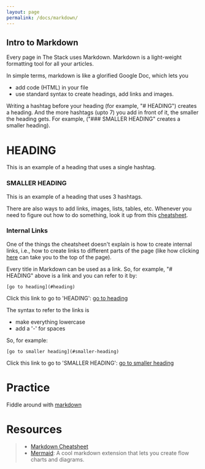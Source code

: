 ```yaml
---
layout: page
permalink: /docs/markdown/
---
```


## Intro to Markdown

Every page in The Stack uses Markdown. Markdown is a light-weight formatting tool for all your articles.

In simple terms, markdown is like a glorified Google Doc, which lets you 
- add code (HTML) in your file
- use standard syntax to create headings, add links and images. 

Writing a hashtag before your heading (for example, "# HEADING") creates a heading. And the more hashtags (upto 7) you add in front of it, the smaller the heading gets. For example, ("### SMALLER HEADING" creates a smaller heading). 

# HEADING
This is an example of a heading that uses a single hashtag.

### SMALLER HEADING
This is an example of a heading that uses 3 hashtags.

There are also ways to add links, images, lists, tables, etc.
Whenever you need to figure out how to do something, look it up from this [cheatsheet](https://github.com/adam-p/markdown-here/wiki/Markdown-Here-Cheatsheet).

### Internal Links
One of the things the cheatsheet doesn't explain is how to create internal links, i.e., how to create links to different parts of the page (like how clicking [here](#intro-to-markdown) can take you to the top of the page).

Every title in Markdown can be used as a link. So, for example, "# HEADING" above is a link and you can refer to it by:

`[go to heading](#heading)`

Click this link to go to 'HEADING': [go to heading](#heading)

The syntax to refer to the links is
- make everything lowercase
- add a '-' for spaces

So, for example:

`[go to smaller heading](#smaller-heading)`

Click this link to go to 'SMALLER HEADING': [go to smaller heading](#smaller-heading)

# Practice
Fiddle around with [markdown](https://markdown-it.github.io/#md3=%7B%22source%22%3A%22%23%20Markdown%20Tutorial%5Cn%5CnSolutions%20are%20at%20the%20end%2C%20remember%20to%20use%20the%20cheat%20sheet!%5Cn%5CnMake%20the%20line%20below%20a%20title%3A%5CnI%20Love%20Stack%5Cn%5CnCreate%20a%20smaller%20level%20title%3A%20%5CnStack%20is%20Lit%5Cn%5CnMake%20the%20link%20to%20the%20tutorial%20a%20clickable%20link%3A%20%5Cnhttps%3A%2F%2Fgithub.com%2Fadam-p%2Fmarkdown-here%2Fwiki%2FMarkdown-Cheatsheet%5Cn%5CnMake%20the%20word%20below%20link%20back%20to%20the%20top%3A%5Cnword%5Cn%5CnItalicize%20Me!%5CnMake%20me%20bold!%5Cn%5CnMake%20a%20list%20of%20your%20favorite%20things%3A%5Cn%5Cn%28Make%20these%20unordered%29%5CnRaindrops%20on%20roses%5CnWhiskers%20on%20kittens%5Cn%5Cn%28Make%20these%20ordered%29%5CnBright%20copper%20kettles%5CnWarm%20woolen%20mittens%5Cn%5CnBlockquote%20the%20special%20things%3A%5CnI%20am%20special%20info.%5CnBlock%20quote%20me.%5Cn%5CnTable%20This%3A%5CnCeral%20%20%20How%20much%20I%20Love%20It%5CnRaisin%20Bran%20%20%20%20%2010%2F10%5CnCheerios%20%20%20%20%20%20%20%209%2F10%5CnLucky%20Charms%20%20%20%2015%2F10%5Cn%5Cn%5Cn%23%20Solutions%5Cn%5CnMake%20the%20line%20below%20a%20title%3A%5Cn%23%20I%20Love%20Stack%5Cn%5CnCreate%20a%20smaller%20level%20title%3A%20%5Cn%23%23%23%20Stack%20is%20Lit%5Cn%5CnMake%20the%20link%20to%20the%20tutorial%20a%20clickable%20link%3A%20%5Cn%5Bclick%20click%5D%28https%3A%2F%2Fgithub.com%2Fadam-p%2Fmarkdown-here%2Fwiki%2FMarkdown-Cheatsheet%29%5Cn%5CnMake%20the%20word%20below%20link%20back%20to%20the%20top%3A%5Cn%5Bword%5D%28%23markdown-tutorial%29%5Cn%5Cn%2AItalicize%20Me!%2A%5Cn%2A%2AMake%20me%20bold!%2A%2A%5Cn%5CnMake%20a%20list%20of%20your%20favorite%20things%3A%5Cn-%20Raindrops%20on%20roses%5Cn-%20Whiskers%20on%20kittens%5Cn%5Cn1.%20Bright%20copper%20kettles%5Cn2.%20Warm%20woolen%20mittens%5Cn%5CnBlockquote%20the%20special%20things%3A%5Cn%3EI%20am%20special%20info.%5Cn%3EBlock%20quote%20me.%5Cn%5CnTable%20This%3A%5Cn%7C%20Ceral%20%7C%20How%20much%20I%20Love%20It%20%7C%5Cn%7C-------%7C--------------------%7C%5Cn%7C%20Raisin%20Bran%20%7C%2010%2F10%20%7C%5Cn%7C%20Cheerios%20%7C%209%2F10%20%7C%5Cn%7C%20Lucky%20Charms%20%7C%2015%2F10%20%7C%5Cn%20%20%5Cn%22%2C%22defaults%22%3A%7B%22html%22%3Afalse%2C%22xhtmlOut%22%3Afalse%2C%22breaks%22%3Atrue%2C%22langPrefix%22%3A%22language-%22%2C%22linkify%22%3Atrue%2C%22typographer%22%3Atrue%2C%22_highlight%22%3Atrue%2C%22_strict%22%3Afalse%2C%22_view%22%3A%22html%22%7D%7D)

# Resources
> - [Markdown Cheatsheet](https://github.com/adam-p/markdown-here/wiki/Markdown-Here-Cheatsheet)
> - [Mermaid](https://mermaid-js.github.io/mermaid/#/): A cool markdown extension that lets you create flow charts and diagrams.